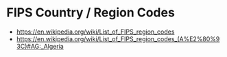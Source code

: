 # FIPS Country / Region Codes

-   https://en.wikipedia.org/wiki/List_of_FIPS_region_codes
- https://en.wikipedia.org/wiki/List_of_FIPS_region_codes_(A%E2%80%93C)#AG:_Algeria
